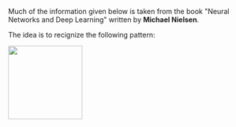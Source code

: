 Much of the information given below is taken from the book "Neural Networks and Deep Learning" written by **Michael Nielsen**. 


The idea is to recignize the following pattern: 

<img src="https://github.com/victoriazinkovich/ML-Exercises/assets/78615928/edf1bceb-3ec3-4442-b8ba-f0932983eb63" width="150" />


